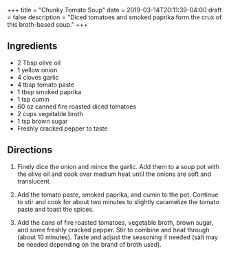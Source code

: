 +++
title = "Chunky Tomato Soup"
date = 2019-03-14T20:11:39-04:00
draft = false
description = "Diced tomatoes and smoked paprika form the crux of this broth-based soup."
+++

## Ingredients

- 2 Tbsp olive oil
- 1 yellow onion
- 4 cloves garlic
- 4 tbsp tomato paste
- 1 tbsp smoked paprika
- 1 tsp cumin
- 60 oz canned fire roasted diced tomatoes
- 2 cups vegetable broth
- 1 tsp brown sugar
- Freshly cracked pepper to taste

## Directions

1. Finely dice the onion and mince the garlic.
   Add them to a soup pot with the olive oil and cook over medium heat until the onions are soft and translucent.

2. Add the tomato paste, smoked paprika, and cumin to the pot.
   Continue to stir and cook for about two minutes to slightly caramelize the tomato paste and toast the spices.

3. Add the cans of fire roasted tomatoes, vegetable broth, brown sugar, and some freshly cracked pepper.
   Stir to combine and heat through (about 10 minutes).
   Taste and adjust the seasoning if needed (salt may be needed depending on the brand of broth used).
